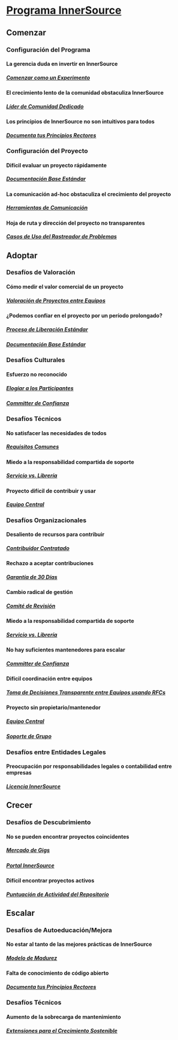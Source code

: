 # [Programa InnerSource](https://patterns.innersourcecommons.org/toc)

## Comenzar

### Configuración del Programa

#### La gerencia duda en invertir en InnerSource

##### [Comenzar como un Experimento](https://patterns.innersourcecommons.org/p/start-as-experiment)

#### El crecimiento lento de la comunidad obstaculiza InnerSource

##### [Líder de Comunidad Dedicado](https://patterns.innersourcecommons.org/p/dedicated-community-leader)

#### Los principios de InnerSource no son intuitivos para todos

##### [Documenta tus Principios Rectores](https://patterns.innersourcecommons.org/p/document-your-guiding-principles)

### Configuración del Proyecto

#### Difícil evaluar un proyecto rápidamente

##### [Documentación Base Estándar](https://patterns.innersourcecommons.org/p/base-documentation)

#### La comunicación ad-hoc obstaculiza el crecimiento del proyecto

##### [Herramientas de Comunicación](https://patterns.innersourcecommons.org/p/communication-tooling)

#### Hoja de ruta y dirección del proyecto no transparentes

##### [Casos de Uso del Rastreador de Problemas](https://patterns.innersourcecommons.org/p/issue-tracker)

## Adoptar

### Desafíos de Valoración

#### Cómo medir el valor comercial de un proyecto

##### [Valoración de Proyectos entre Equipos](https://patterns.innersourcecommons.org/p/crossteam-project-valuation)

#### ¿Podemos confiar en el proyecto por un período prolongado?

##### [Proceso de Liberación Estándar](https://patterns.innersourcecommons.org/p/release-process)

##### [Documentación Base Estándar](https://patterns.innersourcecommons.org/p/base-documentation)

### Desafíos Culturales

#### Esfuerzo no reconocido

##### [Elogiar a los Participantes](https://patterns.innersourcecommons.org/p/praise-participants)

##### [Committer de Confianza](https://patterns.innersourcecommons.org/p/trusted-committer)

### Desafíos Técnicos

#### No satisfacer las necesidades de todos

##### [Requisitos Comunes](https://patterns.innersourcecommons.org/p/common-requirements)

#### Miedo a la responsabilidad compartida de soporte

##### [Servicio vs. Librería](https://patterns.innersourcecommons.org/p/service-vs-library)

#### Proyecto difícil de contribuir y usar

##### [Equipo Central](https://patterns.innersourcecommons.org/p/core-team)

### Desafíos Organizacionales

#### Desaliento de recursos para contribuir

##### [Contribuidor Contratado](https://patterns.innersourcecommons.org/p/contracted-contributor)

#### Rechazo a aceptar contribuciones

##### [Garantía de 30 Días](https://patterns.innersourcecommons.org/p/30-day-warranty)

#### Cambio radical de gestión

##### [Comité de Revisión](https://patterns.innersourcecommons.org/p/review-committee)

#### Miedo a la responsabilidad compartida de soporte

##### [Servicio vs. Librería](https://patterns.innersourcecommons.org/p/service-vs-library)

#### No hay suficientes mantenedores para escalar

##### [Committer de Confianza](https://patterns.innersourcecommons.org/p/trusted-committer)

#### Difícil coordinación entre equipos

##### [Toma de Decisiones Transparente entre Equipos usando RFCs](https://patterns.innersourcecommons.org/p/transparent-cross-team-decision-making-using-rfcs)

#### Proyecto sin propietario/mantenedor

##### [Equipo Central](https://patterns.innersourcecommons.org/p/core-team)

##### [Soporte de Grupo](https://patterns.innersourcecommons.org/p/group-support)

### Desafíos entre Entidades Legales

#### Preocupación por responsabilidades legales o contabilidad entre empresas

##### [Licencia InnerSource](https://patterns.innersourcecommons.org/p/innersource-license)

## Crecer

### Desafíos de Descubrimiento

#### No se pueden encontrar proyectos coincidentes

##### [Mercado de Gigs](https://patterns.innersourcecommons.org/p/gig-marketplace)

##### [Portal InnerSource](https://patterns.innersourcecommons.org/p/innersource-portal)

#### Difícil encontrar proyectos activos

##### [Puntuación de Actividad del Repositorio](https://patterns.innersourcecommons.org/p/repository-activity-score)

## Escalar

### Desafíos de Autoeducación/Mejora

#### No estar al tanto de las mejores prácticas de InnerSource

##### [Modelo de Madurez](https://patterns.innersourcecommons.org/p/maturity-model)

#### Falta de conocimiento de código abierto

##### [Documenta tus Principios Rectores](https://patterns.innersourcecommons.org/p/document-your-guiding-principles)

### Desafíos Técnicos

#### Aumento de la sobrecarga de mantenimiento

##### [Extensiones para el Crecimiento Sostenible](https://patterns.innersourcecommons.org/p/extensions-for-sustainable-growth)
